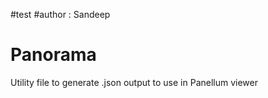 #test #author : Sandeep 
# Panorama
Utility file to generate .json output to use in Panellum viewer
